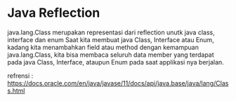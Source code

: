 # Java Reflection

java.lang.Class<T> merupakan representasi dari reflection unutk java class, interface dan enum
Saat kita membuat java Class, Interface atau Enum, kadang kita menambahkan field atau method
dengan kemampuan java.lang.Class<T>, kita bisa membaca seluruh data member yang terdapat pada java Class, Interface, ataupun Enum pada saat applikasi nya berjalan.

refrensi : https://docs.oracle.com/en/java/javase/11/docs/api/java.base/java/lang/Class.html